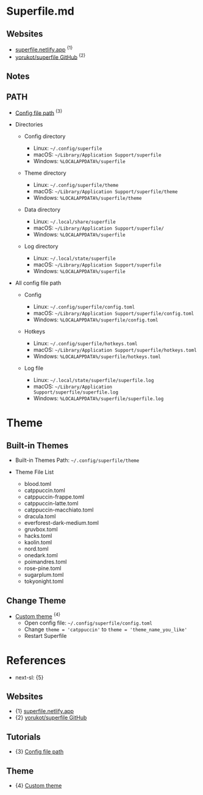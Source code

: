 # Superfile.md

## Websites

* [superfile.netlify.app](https://superfile.netlify.app/) <sup>{1}</sup>
* [yorukot/superfile GitHub](https://github.com/yorukot/superfile) <sup>{2}</sup>

## Notes

## PATH

* [Config file path](https://superfile.netlify.app/configure/config-file-path/) <sup>{3}</sup>

* Directories

  * Config directory
    * Linux: `~/.config/superfile`
    * macOS: `~/Library/Application Support/superfile`
    * Windows: `%LOCALAPPDATA%/superfile`

  * Theme directory
    * Linux: `~/.config/superfile/theme`
    * macOS: `~/Library/Application Support/superfile/theme`
    * Windows: `%LOCALAPPDATA%/superfile/theme`

  * Data directory
    * Linux: `~/.local/share/superfile`
    * macOS: `~/Library/Application Support/superfile/`
    * Windows: `%LOCALAPPDATA%/superfile`

  * Log directory
    * Linux: `~/.local/state/superfile`
    * macOS: `~/Library/Application Support/superfile`
    * Windows: `%LOCALAPPDATA%/superfile`

* All config file path

  * Config
    * Linux: `~/.config/superfile/config.toml`
    * macOS: `~/Library/Application Support/superfile/config.toml`
    * Windows: `%LOCALAPPDATA%/superfile/config.toml`

  * Hotkeys
    * Linux: `~/.config/superfile/hotkeys.toml`
    * macOS: `~/Library/Application Support/superfile/hotkeys.toml`
    * Windows: `%LOCALAPPDATA%/superfile/hotkeys.toml`

  * Log file
    * Linux: `~/.local/state/superfile/superfile.log`
    * macOS: `~/Library/Application Support/superfile/superfile.log`
    * Windows: `%LOCALAPPDATA%/superfile/superfile.log`

# Theme

## Built-in Themes

* Built-in Themes Path: `~/.config/superfile/theme`

* Theme File List
  * blood.toml
  * catppuccin.toml
  * catppuccin-frappe.toml
  * catppuccin-latte.toml
  * catppuccin-macchiato.toml
  * dracula.toml
  * everforest-dark-medium.toml
  * gruvbox.toml
  * hacks.toml
  * kaolin.toml
  * nord.toml
  * onedark.toml
  * poimandres.toml
  * rose-pine.toml
  * sugarplum.toml
  * tokyonight.toml

## Change Theme

* [Custom theme](https://superfile.netlify.app/configure/custom-theme/) <sup>{4}</sup>
  * Open config file: `~/.config/superfile/config.toml`
  * Change `theme = 'catppuccin'` to `theme = 'theme_name_you_like'`
  * Restart Superfile

# References

* next-sl: {5}

## Websites

* {1} [superfile.netlify.app](https://superfile.netlify.app/)
* {2} [yorukot/superfile GitHub](https://github.com/yorukot/superfile)

## Tutorials

* {3} [Config file path](https://superfile.netlify.app/configure/config-file-path/)

## Theme

* {4} [Custom theme](https://superfile.netlify.app/configure/custom-theme/)
